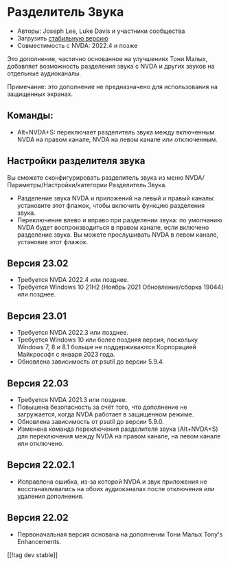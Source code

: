 # Разделитель Звука #

* Авторы: Joseph Lee, Luke Davis и участники сообщества
* Загрузить [стабильную версию][1]
* Совместимость с NVDA: 2022.4 и позже

Это дополнение, частично основанное на улучшениях Тони Малых, добавляет
возможность разделения звука с NVDA и других звуков на отдельные
аудиоканалы.

Примечание: это дополнение не предназначено для использования на защищенных
экранах.

## Команды:

* Alt+NVDA+S: переключает разделитель звука между включенным NVDA на правом
  канале, NVDA на левом канале или отключенным.

## Настройки разделителя звука

Вы сможете сконфигурировать разделитель звука из меню
NVDA/Параметры/Настройки/категории Разделитель Звука.

* Разделение звука NVDA и приложений на левый и правый каналы: установите
  этот флажок, чтобы включить функцию разделения звука.
* Переключение влево и вправо при разделении звука: по умолчанию NVDA будет
  воспроизводиться в правом канале, если включено разделение звука. Вы
  можете прослушивать NVDA в левом канале, установив этот флажок.

## Версия 23.02

* Требуется NVDA 2022.4 или позднее.
* Требуется Windows 10 21H2 (Ноябрь 2021 Обновление/сборка 19044) или
  позднее.

## Версия 23.01

* Требуется NVDA 2022.3 или позднее.
* Требуется Windows 10 или более поздняя версия, поскольку Windows 7, 8 и
  8.1 больше не поддерживаются Корпорацией Майкрософт с января 2023 года.
* Обновлена зависимость от psutil до версии 5.9.4.

## Версия 22.03

* Требуется NVDA 2021.3 или позднее.
* Повышена безопасность за счёт того, что дополнение не загружается, когда
  NVDA работает в защищенном режиме.
* Обновлена зависимость от psutil до версии 5.9.0.
* Изменена команда переключения разделителя звука (Alt+NVDA+S) для
  переключения между NVDA на правом канале, на левом канале или отключено.

## Версия 22.02.1

* Исправлена ошибка, из-за которой NVDA и звук приложения не
  восстанавливались на обоих аудиоканалах после отключения или удаления
  дополнения.

## Версия 22.02

* Первоначальная версия основана на дополнении Тони Малых Tony's
  Enhancements.

[[!tag dev stable]]

[1]: https://www.nvaccess.org/addonStore/legacy?file=soundSplitter
